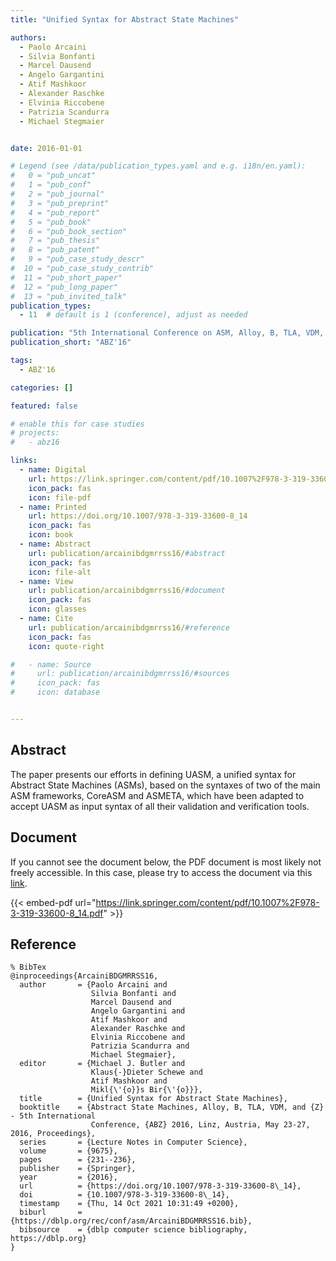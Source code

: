 ```yaml
---
title: "Unified Syntax for Abstract State Machines"

authors:
  - Paolo Arcaini
  - Silvia Bonfanti
  - Marcel Dausend
  - Angelo Gargantini
  - Atif Mashkoor
  - Alexander Raschke
  - Elvinia Riccobene
  - Patrizia Scandurra
  - Michael Stegmaier


date: 2016-01-01

# Legend (see /data/publication_types.yaml and e.g. i18n/en.yaml): 
#   0 = "pub_uncat"
#   1 = "pub_conf"
#   2 = "pub_journal"
#   3 = "pub_preprint"
#   4 = "pub_report"
#   5 = "pub_book"
#   6 = "pub_book_section"
#   7 = "pub_thesis"
#   8 = "pub_patent"
#   9 = "pub_case_study_descr"
#  10 = "pub_case_study_contrib"
#  11 = "pub_short_paper"
#  12 = "pub_long_paper"
#  13 = "pub_invited_talk"
publication_types:
  - 11  # default is 1 (conference), adjust as needed

publication: "5th International Conference on ASM, Alloy, B, TLA, VDM, and Z (ABZ'16)"
publication_short: "ABZ'16"

tags:
  - ABZ'16

categories: []

featured: false

# enable this for case studies
# projects:
#   - abz16

links:
  - name: Digital
    url: https://link.springer.com/content/pdf/10.1007%2F978-3-319-33600-8_14.pdf
    icon_pack: fas
    icon: file-pdf
  - name: Printed
    url: https://doi.org/10.1007/978-3-319-33600-8_14
    icon_pack: fas
    icon: book
  - name: Abstract
    url: publication/arcainibdgmrrss16/#abstract
    icon_pack: fas
    icon: file-alt
  - name: View
    url: publication/arcainibdgmrrss16/#document
    icon_pack: fas
    icon: glasses
  - name: Cite
    url: publication/arcainibdgmrrss16/#reference
    icon_pack: fas
    icon: quote-right

#   - name: Source
#     url: publication/arcainibdgmrrss16/#sources
#     icon_pack: fas
#     icon: database


---
```


## Abstract

The paper presents our efforts in defining UASM, a unified syntax for Abstract State Machines (ASMs), based on the syntaxes of two of the main ASM frameworks, CoreASM and ASMETA, which have been adapted to accept UASM as input syntax of all their validation and verification tools.

## Document

If you cannot see the document below, the PDF document is most likely not freely accessible. In this case, please try to access the document via this <a href="https://link.springer.com/content/pdf/10.1007%2F978-3-319-33600-8_14.pdf">link</a>.

{{< embed-pdf url="https://link.springer.com/content/pdf/10.1007%2F978-3-319-33600-8_14.pdf" >}}

## Reference

```
% BibTex
@inproceedings{ArcainiBDGMRRSS16,
  author       = {Paolo Arcaini and
                  Silvia Bonfanti and
                  Marcel Dausend and
                  Angelo Gargantini and
                  Atif Mashkoor and
                  Alexander Raschke and
                  Elvinia Riccobene and
                  Patrizia Scandurra and
                  Michael Stegmaier},
  editor       = {Michael J. Butler and
                  Klaus{-}Dieter Schewe and
                  Atif Mashkoor and
                  Mikl{\'{o}}s Bir{\'{o}}},
  title        = {Unified Syntax for Abstract State Machines},
  booktitle    = {Abstract State Machines, Alloy, B, TLA, VDM, and {Z} - 5th International
                  Conference, {ABZ} 2016, Linz, Austria, May 23-27, 2016, Proceedings},
  series       = {Lecture Notes in Computer Science},
  volume       = {9675},
  pages        = {231--236},
  publisher    = {Springer},
  year         = {2016},
  url          = {https://doi.org/10.1007/978-3-319-33600-8\_14},
  doi          = {10.1007/978-3-319-33600-8\_14},
  timestamp    = {Thu, 14 Oct 2021 10:31:49 +0200},
  biburl       = {https://dblp.org/rec/conf/asm/ArcainiBDGMRRSS16.bib},
  bibsource    = {dblp computer science bibliography, https://dblp.org}
}


```

<!-- # add information for case study papers (if available)
## Sources

- **Used formal method:**
  [ASM](/method/asm)
- **Resources and tools:**
  Asmeta

For more information, please contact the <a href ="mailto:silvia.bonfanti@unibg.it;arcaini@nii.ac.jp;angelo.gargantini@unibg.it;scandurra@unibg.it;elvinia.riccobene@unimi.it">authors</a>-->

